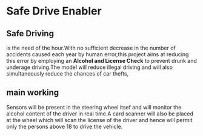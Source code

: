 Safe Drive Enabler 
==========

Safe Driving 
-------------
is the need of the hour.With no sufficient decrease in the number of accidents caused each year by human error,this project aims at reducing this error by employing an **Alcohol and License Check** to prevent drunk and underage driving.The model will reduce illegal driving and will also simultaneously reduce the chances of car thefts,

## main working
Sensors  will be present in the steering wheel itsef and will monitor the alcohol content of the driver in real time.A card scanner will also be placed at the wheel which will scan the license of the driver and hence will permit only the persons above 18 to drive the vehicle.

